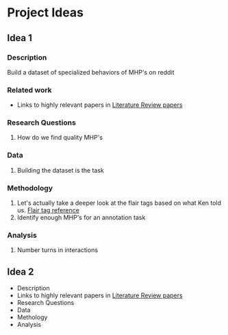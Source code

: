 # Project Ideas

## Idea 1

### Description
Build a dataset of specialized behaviors of MHP's on reddit

### Related work

- Links to highly relevant papers in [Literature Review papers](https://github.com/alahnala/research-template/tree/master/Literature-Review#paper-1)

### Research Questions

1. How do we find quality MHP's

### Data

1. Building the dataset is the task

### Methodology

1. Let's actually take a deeper look at the flair tags based on what Ken told us. [Flair tag reference](https://old.reddit.com/r/psychotherapy/wiki/acronyms#wiki_degrees_and_licenses)
2. Identify enough MHP's for an annotation task

### Analysis
1. Number turns in interactions

## Idea 2

- Description
- Links to highly relevant papers in [Literature Review papers](https://github.com/alahnala/research-template/tree/master/Literature-Review#paper-1)
- Research Questions
- Data
- Methology
- Analysis 
